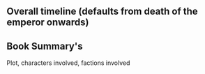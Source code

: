 ## Overall timeline (defaults from death of the emperor onwards)


## Book Summary's 
Plot, characters involved, factions involved

